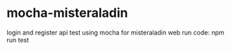 # mocha-misteraladin

login and register api test using mocha for misteraladin web
run code: npm run test
